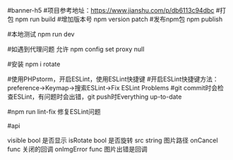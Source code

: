 #banner-h5
#项目参考地址：https://www.jianshu.com/p/db6113c94dbc
#打包 npm run build
#增加版本号 npm version patch
#发布npm包 npm publish

#本地测试 npm run dev

#如遇到代理问题  允许  npm config set proxy null

#安装 npm i rotate

#使用PHPstorm，开启ESLint，使用ESLint快捷键
#开启ESLint快捷键方法：preference->Keymap->搜索ESLint->Fix ESLint Problems
#git commit时会检查ESLint，有问题时会出错，git push时Everything up-to-date

#npm run lint-fix    修复ESLint问题

#api

visible    bool   是否显示
isRotate   bool   是否旋转
src        string 图片路径
onCancel   func   关闭的回调
onImgError func   图片出错是回调 